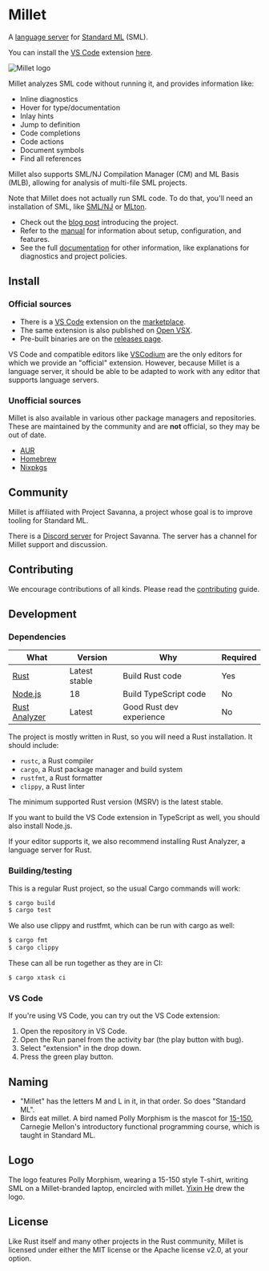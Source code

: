 # Millet

A [language server][lang-srv] for [Standard ML][sml] (SML).

You can install the [VS Code][vscode] extension [here][marketplace].

![Millet logo](./editors/vscode/icon.png)

Millet analyzes SML code without running it, and provides information like:

- Inline diagnostics
- Hover for type/documentation
- Inlay hints
- Jump to definition
- Code completions
- Code actions
- Document symbols
- Find all references

Millet also supports SML/NJ Compilation Manager (CM) and ML Basis (MLB), allowing for analysis of multi-file SML projects.

Note that Millet does not actually run SML code. To do that, you'll need an installation of SML, like [SML/NJ][smlnj] or [MLton][mlton].

- Check out the [blog post][blog] introducing the project.
- Refer to the [manual][] for information about setup, configuration, and features.
- See the full [documentation][] for other information, like explanations for diagnostics and project policies.

## Install

### Official sources

- There is a [VS Code][vscode] extension on the [marketplace][].
- The same extension is also published on [Open VSX][ovsx].
- Pre-built binaries are on the [releases page][rel].

VS Code and compatible editors like [VSCodium][] are the only editors for which we provide an "official" extension. However, because Millet is a language server, it should be able to be adapted to work with any editor that supports language servers.

### Unofficial sources

Millet is also available in various other package managers and repositories. These are maintained by the community and are **not** official, so they may be out of date.

- [AUR][]
- [Homebrew][]
- [Nixpkgs][]

## Community

Millet is affiliated with Project Savanna, a project whose goal is to improve tooling for Standard ML.

There is a [Discord server][discord] for Project Savanna. The server has a channel for Millet support and discussion.

## Contributing

We encourage contributions of all kinds. Please read the [contributing][] guide.

## Development

### Dependencies

| What                | Version       | Why                      | Required |
| ------------------- | ------------- | ------------------------ | -------- |
| [Rust][rust]        | Latest stable | Build Rust code          | Yes      |
| [Node.js][node]     | 18            | Build TypeScript code    | No       |
| [Rust Analyzer][ra] | Latest        | Good Rust dev experience | No       |

The project is mostly written in Rust, so you will need a Rust installation. It should include:

- `rustc`, a Rust compiler
- `cargo`, a Rust package manager and build system
- `rustfmt`, a Rust formatter
- `clippy`, a Rust linter

The minimum supported Rust version (MSRV) is the latest stable.

If you want to build the VS Code extension in TypeScript as well, you should also install Node.js.

If your editor supports it, we also recommend installing Rust Analyzer, a language server for Rust.

### Building/testing

This is a regular Rust project, so the usual Cargo commands will work:

```sh
$ cargo build
$ cargo test
```

We also use clippy and rustfmt, which can be run with cargo as well:

```sh
$ cargo fmt
$ cargo clippy
```

These can all be run together as they are in CI:

```sh
$ cargo xtask ci
```

### VS Code

If you're using VS Code, you can try out the VS Code extension:

1. Open the repository in VS Code.
2. Open the Run panel from the activity bar (the play button with bug).
3. Select "extension" in the drop down.
4. Press the green play button.

## Naming

- "Millet" has the letters M and L in it, in that order. So does "Standard ML".
- Birds eat millet. A bird named Polly Morphism is the mascot for [15-150][cmu150], Carnegie Mellon's introductory functional programming course, which is taught in Standard ML.

## Logo

The logo features Polly Morphism, wearing a 15-150 style T-shirt, writing SML on a Millet-branded laptop, encircled with millet. [Yixin He][yixin] drew the logo.

## License

Like Rust itself and many other projects in the Rust community, Millet is licensed under either the MIT license or the Apache license v2.0, at your option.

[blog]: https://azdavis.net/posts/millet/
[cmu150]: http://www.cs.cmu.edu/~15150/
[contributing]: /docs/CONTRIBUTING.md
[discord]: https://discord.gg/hgPSUby2Ny
[documentation]: /docs/README.md
[manual]: /docs/manual.md
[marketplace]: https://marketplace.visualstudio.com/items?itemName=azdavis.millet
[mlton]: http://mlton.org
[node]: https://nodejs.org/en/
[ovsx]: https://open-vsx.org/extension/azdavis/millet
[rust]: https://rustup.rs
[sml]: https://smlfamily.github.io
[smlnj]: https://www.smlnj.org
[vscode]: https://code.visualstudio.com
[vscodium]: https://vscodium.com
[yixin]: https://yixinhe.me
[lang-srv]: https://microsoft.github.io/language-server-protocol/
[ra]: https://rust-analyzer.github.io
[rel]: https://github.com/azdavis/millet/releases/
[aur]: https://aur.archlinux.org/packages/millet
[nixpkgs]: https://search.nixos.org/packages?channel=unstable&show=millet
[homebrew]: https://formulae.brew.sh/formula/millet#default
